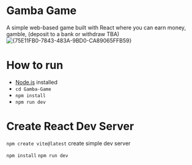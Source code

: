 # Gamba Game

A simple web-based game built with React where you can earn money, gamble, (deposit to a bank or withdraw TBA)
![{75E11FB0-7843-483A-9BD0-CA89065FFB59}](https://github.com/user-attachments/assets/5e943e03-cae4-4968-b6ac-07b1fcdfc0eb)

# How to run

- [Node.js](https://nodejs.org/) installed
- `cd Gamba-Game`
- `npm install`
- `npm run dev`

# Create React Dev Server
`npm create vite@latest`
create simple dev server

`npm install`
`npm run dev`